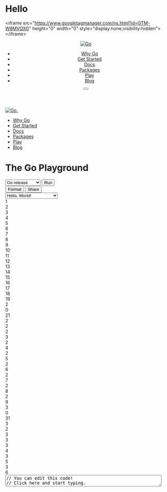 # Hello



<body class="Site">
  
<noscript>&lt;iframe src="https://www.googletagmanager.com/ns.html?id=GTM-W8MVQXG"
  height="0" width="0" style="display:none;visibility:hidden"&gt;&lt;/iframe&gt;</noscript>
  


<header class="Site-header js-siteHeader">
  <div class="Header Header--dark">
    <nav class="Header-nav">
      <a href="/">
        <img class="js-headerLogo Header-logo" src="/images/go-logo-white.svg" alt="Go">
      </a>
      <div class="Header-rightContent">
        <ul class="Header-menu">
          <li class="Header-menuItem ">
            <a href="/solutions/">Why Go</a>
          </li>
          <li class="Header-menuItem ">
            <a href="/learn/">Get Started</a>
          </li>
          <li class="Header-menuItem ">
            <a href="/doc/">Docs</a>
          </li>
          <li class="Header-menuItem ">
            <a href="https://pkg.go.dev">Packages</a>
          </li>
          <li class="Header-menuItem  Header-menuItem--active">
            <a href="/play/">Play</a>
          </li>
          <li class="Header-menuItem ">
            <a href="/blog/">Blog</a>
          </li>
        </ul>
        <button class="Header-navOpen js-headerMenuButton Header-navOpen--white" aria-label="Open navigation.">
        </button>
      </div>
    </nav>
    
  </div>
</header>
<aside class="NavigationDrawer js-header">
  <nav class="NavigationDrawer-nav">
    <div class="NavigationDrawer-header">
      <a href="/">
        <img class="NavigationDrawer-logo" src="/images/go-logo-blue.svg" alt="Go.">
      </a>
    </div>
    <ul class="NavigationDrawer-list">
        <li class="NavigationDrawer-listItem ">
          <a href="/solutions/">Why Go</a>
        </li>
        <li class="NavigationDrawer-listItem ">
          <a href="/learn/">Get Started</a>
        </li>
        <li class="NavigationDrawer-listItem ">
          <a href="/doc/">Docs</a>
        </li>
        <li class="NavigationDrawer-listItem ">
          <a href="https://pkg.go.dev">Packages</a>
        </li>
        <li class="NavigationDrawer-listItem  NavigationDrawer-listItem--active">
          <a href="/play/">Play</a>
        </li>
        <li class="NavigationDrawer-listItem ">
          <a href="/blog/">Blog</a>
        </li>
    </ul>
  </nav>
</aside>
<div class="NavigationDrawer-scrim js-scrim" role="presentation"></div>
<main class="SiteContent SiteContent--default">
  

 

<div class="PlayPage">
  <div class="Playground-controls">
    <h1 class="Playground-title">The Go Playground</h1>
    <div class="Playground-buttons">
    <select class="Playground-selectGoVersion js-playgroundVersionEl" aria-label="Go version">
    <option value="">Go release</option>
    <option value="gotip">Go dev branch</option>
    </select>
    <button id="run" class="Button Button--primary js-playgroundRunEl Playground-runButton" title="Run this code [shift-enter]">Run</button>
    <div class="Playground-secondaryButtons">
      <button id="fmt" class="Button js-playgroundFmtEl" title="Format this code">Format</button>
      <button id="share" class="Button js-playgroundShareEl" title="Share this code">Share</button>
    </div>
    <input type="text" class="Playground-shareURL js-playgroundShareURLEl" title="Sharing URL" style="display: none;">
    <select class="Playground-selectExample js-playgroundToysEl" aria-label="Code examples">
    <option value="hello.go">Hello, World!</option>
    <option value="life.go">Conway's Game of Life</option>
    <option value="fib.go">Fibonacci Closure</option>
    <option value="peano.go">Peano Integers</option>
    <option value="pi.go">Concurrent pi</option>
    <option value="sieve.go">Concurrent Prime Sieve</option>
    <option value="solitaire.go">Peg Solitaire Solver</option>
    <option value="tree.go">Tree Comparison</option>
    <option value="clear.go">Clear Screen</option>
    <option value="http.go">HTTP Server</option>
    <option value="image.go">Display Image</option>
    <option value="multi.txt">Multiple Files</option>
    <option value="sleep.go">Sleep</option>
    <option value="test.go">Test Function</option>
    <option value="min-dev.txt">Generic min</option>
    </select>
    </div>
  </div>
  <div class="Playground-inputContainer">
    <div id="wrap">
    <div class="linedtextarea" style="height:100%; overflow:hidden"><div class="lines" style="width: 3%; margin-top: 0px;"><div>1</div><div>2</div><div>3</div><div>4</div><div>5</div><div>6</div><div>7</div><div>8</div><div>9</div><div>10</div><div>11</div><div>12</div><div>13</div><div>14</div><div>15</div><div>16</div><div>17</div><div>18</div><div>19</div><div>20</div><div>21</div><div>22</div><div>23</div><div>24</div><div>25</div><div>26</div><div>27</div><div>28</div><div>29</div><div>30</div><div>31</div><div>32</div><div>33</div><div>34</div><div>35</div><div>36</div></div><textarea id="code" name="code" class="Playground-input js-playgroundCodeEl" autocorrect="off" autocomplete="off" autocapitalize="off" spellcheck="false" aria-label="Try Go" wrap="off" style="width: 97%;">// You can edit this code!
// Click here and start typing.
package main

import "fmt"

func main() {
	fmt.Println("Hello, 世界")
}
      </textarea></div>
    </div>
  </div>
  <div class="Playground-outputContainer js-playgroundOutputEl"><pre class="Playground-output"><span class="stdout">Hello, 世界
</span><span class="system">
Program exited.</span></pre></div>

<div class="PlayAbout">
<p><b>About the Playground</b></p>

<p>
The Go Playground is a web service that runs on
<a href="/">go.dev</a>'s servers.
The service receives a Go program, <a href="/cmd/vet/">vets</a>, compiles, links, and
runs the program inside a sandbox, then returns the output.
</p>

<p>
If the program contains <a href="/pkg/testing">tests or examples</a>
and no main function, the service runs the tests.
Benchmarks will likely not be supported since the program runs in a sandboxed
environment with limited resources.
</p>

<p>
There are limitations to the programs that can be run in the playground:
</p>

<ul>

<li>
The playground can use most of the standard library, with some exceptions.
The only communication a playground program has to the outside world
is by writing to standard output and standard error.
</li>

<li>
In the playground the time begins at 2009-11-10 23:00:00 UTC
(determining the significance of this date is an exercise for the reader).
This makes it easier to cache programs by giving them deterministic output.
</li>

<li>
There are also limits on execution time and on CPU and memory usage.
</li>

</ul>

<p>
The article "<a href="/blog/playground" target="_blank" rel="noopener">Inside
the Go Playground</a>" describes how the playground is implemented.
The source code is available at <a href="https://go.googlesource.com/playground" target="_blank" rel="noopener">https://go.googlesource.com/playground</a>.
</p>

<p>
The playground uses the <a href="/play/p/Ztyu2FJaajl">latest stable release of Go</a>.
</p>

<p>
The playground service is used by more than just the official Go project
(<a href="https://gobyexample.com/">Go by Example</a> is one other instance)
and we are happy for you to use it on your own site.
All we ask is that you
<a href="mailto:golang-dev@googlegroups.com">contact us first (note this is a public mailing list)</a>,
that you use a unique user agent in your requests (so we can identify you),
and that your service is of benefit to the Go community.
</p>

<p>
Any requests for content removal should be directed to
<a href="mailto:security@golang.org">security@golang.org</a>.
Please include the URL and the reason for the request.
</p>
</div>
</div>

<script async="" src="https://www.googletagmanager.com/gtag/js?id=UA-11222381-7"></script>
<script src="/js/jquery-linedtextarea.js" defer=""></script>
<script src="/js/playsite.js" defer=""></script>


</main>
<footer class="Site-footer">
  <div class="Footer">
    <div class="Container">
      <div class="Footer-links">
          <div class="Footer-linkColumn">
            <a href="/solutions/" class="Footer-link Footer-link--primary">
              Why Go
            </a>
              <a href="/solutions/#use-cases" class="Footer-link">
                Use Cases
              </a>
              <a href="/solutions/#case-studies" class="Footer-link">
                Case Studies
              </a>
          </div>
          <div class="Footer-linkColumn">
            <a href="/learn/" class="Footer-link Footer-link--primary">
              Get Started
            </a>
              <a href="/play" class="Footer-link">
                Playground
              </a>
              <a href="/tour/" class="Footer-link">
                Tour
              </a>
              <a href="https://stackoverflow.com/questions/tagged/go?tab=Newest" class="Footer-link">
                Stack Overflow
              </a>
              <a href="/help/" class="Footer-link">
                Help
              </a>
          </div>
          <div class="Footer-linkColumn">
            <a href="https://pkg.go.dev" class="Footer-link Footer-link--primary">
              Packages
            </a>
              <a href="/pkg/" class="Footer-link">
                Standard Library
              </a>
          </div>
          <div class="Footer-linkColumn">
            <a href="/project" class="Footer-link Footer-link--primary">
              About
            </a>
              <a href="/dl/" class="Footer-link">
                Download
              </a>
              <a href="/blog/" class="Footer-link">
                Blog
              </a>
              <a href="https://github.com/golang/go/issues" class="Footer-link">
                Issue Tracker
              </a>
              <a href="/doc/devel/release" class="Footer-link">
                Release Notes
              </a>
              <a href="https://blog.golang.org/go-brand" class="Footer-link">
                Brand Guidelines
              </a>
              <a href="/conduct" class="Footer-link">
                Code of Conduct
              </a>
          </div>
          <div class="Footer-linkColumn">
            <a href="https://www.twitter.com/golang" class="Footer-link Footer-link--primary">
              Connect
            </a>
              <a href="https://www.twitter.com/golang" class="Footer-link">
                Twitter
              </a>
              <a href="https://github.com/golang" class="Footer-link">
                GitHub
              </a>
              <a href="https://invite.slack.golangbridge.org/" class="Footer-link">
                Slack
              </a>
              <a href="https://reddit.com/r/golang" class="Footer-link">
                r/golang
              </a>
              <a href="https://www.meetup.com/pro/go" class="Footer-link">
                Meetup
              </a>
              <a href="https://golangweekly.com/" class="Footer-link">
                Golang Weekly
              </a>
          </div>
      </div>
    </div>
  </div>
  <div class="Footer">
    <div class="Container Container--fullBleed">
      <div class="Footer-bottom">
        <img class="Footer-gopher" src="/images/gophers/pilot-bust.svg" alt="The Go Gopher">
        <ul class="Footer-listRow">
          <li class="Footer-listItem">
            <a href="/copyright">Copyright</a>
          </li>
          <li class="Footer-listItem">
            <a href="/tos">Terms of Service</a>
          </li>
          <li class="Footer-listItem">
            <a href="http://www.google.com/intl/en/policies/privacy/" target="_blank" rel="noopener">
              Privacy Policy
            </a>
            </li>
          <li class="Footer-listItem">
            <a href="/s/website-issue" target="_blank" rel="noopener">
              Report an Issue
            </a>
          </li>
        </ul>
        <a class="Footer-googleLogo" target="_blank" href="https://google.com" rel="noopener">
          <img class="Footer-googleLogoImg" src="/images/google-white.png" alt="Google logo">
        </a>
      </div>
    </div>
  </div>
  <script src="/js/jquery.js"></script>
  <script src="/js/carousels.js"></script>
  <script src="/js/searchBox.js"></script>
  <script src="/js/misc.js"></script>
  <script src="/js/hats.js"></script>
  <script src="/js/playground.js"></script>
  <script src="/js/godocs.js"></script>
</footer>
















</body>